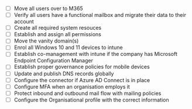 

- [ ] Move all users over to M365
- [ ] Verify all users have a functional mailbox and migrate their data to their account
- [ ] Create all required system resouces
- [ ] Establish and assign all permissions
- [ ] Move the vanity domain(s)
- [ ] Enrol all Windows 10 and 11 devices to intune
- [ ] Establish co-management  with intune if the company has Microsoft Endpoint Configuration Manager
- [ ] Establish proper governance policies for mobile devices
- [ ] Update and publish DNS records globally
- [ ] Configure the connector if Azure AD Connect is in place
- [ ] Configure MFA when an organisation employs it
- [ ] Protect inbound and outbound mail flow with mailing policies
- [ ] Configure the Organisational profile with the correct information
